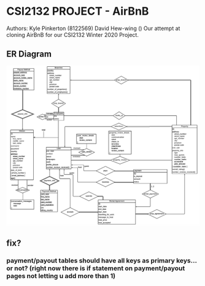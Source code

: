 # CSI2132 PROJECT - AirBnB 
Authors: Kyle Pinkerton (8122569) David Hew-wing ()
Our attempt at cloning AirBnB for our CSI2132 Winter 2020 Project.

## ER Diagram
<img src="./docs/ERDiagram.png"/>

## fix?
### payment/payout tables should have all keys as primary keys... or not? (right now there is if statement on payment/payout pages not letting u add more than 1)